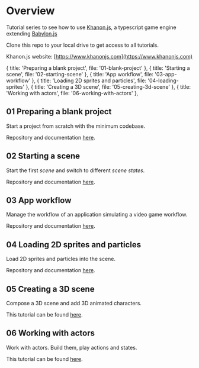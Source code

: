 # Overview

Tutorial series to see how to use [Khanon.js](https://www.npmjs.com/package/@khanonjs/engine), a typescript game engine extending [Babylon.js](https://www.babylonjs.com/)

Clone this repo to your local drive to get access to all tutorials.

Khanon.js website: [https://www.khanonjs.com](https://www.khanonjs.com)

{ title: 'Preparing a blank project', file: '01-blank-project' },
      { title: 'Starting a scene', file: '02-starting-scene' },
      { title: 'App workflow', file: '03-app-workflow' },
      { title: 'Loading 2D sprites and particles', file: '04-loading-sprites' },
      { title: 'Creating a 3D scene', file: '05-creating-3d-scene' },
      { title: 'Working with actors', file: '06-working-with-actors' },

## 01 Preparing a blank project
Start a project from scratch with the minimum codebase.

Repository and documentation [here](https://github.com/khanonjs/khanon.js-tutorials/tree/main/01-blank-project).

## 02 Starting a scene
Start the first *scene* and switch to different *scene states*.

Repository and documentation [here](https://github.com/khanonjs/khanon.js-tutorials/tree/main/02-starting-scene).

## 03 App workflow

Manage the workflow of an application simulating a video game workflow.

Repository and documentation [here](https://github.com/khanonjs/khanon.js-tutorials/tree/main/03-app-workflow).

## 04 Loading 2D sprites and particles

Load 2D sprites and particles into the scene.

Repository and documentation [here](https://github.com/khanonjs/khanon.js-tutorials/tree/main/04-loading-sprites).

## 05 Creating a 3D scene

Compose a 3D scene and add 3D animated characters.

This tutorial can be found [here](https://github.com/khanonjs/khanon.js-tutorials/tree/main/05-creating-3d-scene).

## 06 Working with actors

Work with actors. Build them, play actions and states.

This tutorial can be found [here](https://github.com/khanonjs/khanon.js-tutorials/tree/main/06-working-with-actors).

